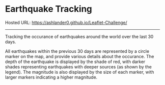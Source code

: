 # Earthquake Tracking

Hosted URL: https://ashlander0.github.io/Leaflet-Challenge/

---

Tracking the occurance of earthquakes around the world over the last 30 days.

All earthquakes within the previous 30 days are represented by a circle marker on the map, and provide various details about the occurance. The depth of the earthquake is displayed by the shade of red, with darker shades representing earthquakes with deeper sources (as shown by the legend). The magnitude is also displayed by the size of each marker, with larger markers indicating a higher magnitude.